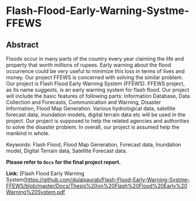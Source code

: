 # Flash-Flood-Early-Warning-Systme-FFEWS

## Abstract
Floods occur in many parts of the country every year claiming the life and property that worth millions of rupees. Early warning about the flood occurrence could be very useful to minimize this loss in terms of lives and money. Our project FFEWS is concerned with solving the similar problem. Our project is Flash Flood Early Warning System (FFEWS). FFEWS project, as its name suggests, is an early warning system for flash flood. Our project will include the basic features of following parts: Information Database, Data Collection and Forecasts, Communication and Warning, Disaster Information, Flood Map Generation. Various hydrological data, satellite forecast data, inundation models, digital terrain data etc will be used in the project. Our project is supposed to help the related agencies and authorities to solve the disaster problem. In overall, our project is assumed help the mankind in whole.


Keywords: Flash Flood, Flood Map Generation, Forecast data, Inundation model, Digital Terrain data, Satellite Forecast data.

**Please refer to `Docs` for the final project report.**     


**Link:** [Flash Flood Early Warning System]<https://github.com/dulalsaurab/Flash-Flood-Early-Warning-Systme-FFEWS/blob/master/Docs/Thesis%20on%20Flash%20Flood%20Early%20Warning%20System.pdf>

